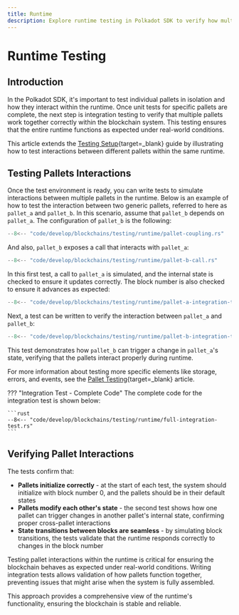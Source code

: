 ```yaml
---
title: Runtime
description: Explore runtime testing in Polkadot SDK to verify how multiple pallets interact, ensuring smooth functionality within the blockchain environment.
---
```


# Runtime Testing

## Introduction

In the Polkadot SDK, it's important to test individual pallets in isolation and how they interact within the runtime. Once unit tests for specific pallets are complete, the next step is integration testing to verify that multiple pallets work together correctly within the blockchain system. This testing ensures that the entire runtime functions as expected under real-world conditions.

This article extends the [Testing Setup](/develop/blockchains/testing/setup){target=\_blank} guide by illustrating how to test interactions between different pallets within the same runtime.

## Testing Pallets Interactions

Once the test environment is ready, you can write tests to simulate interactions between multiple pallets in the runtime. Below is an example of how to test the interaction between two generic pallets, referred to here as `pallet_a` and `pallet_b`. In this scenario, assume that `pallet_b` depends on `pallet_a`. The configuration of `pallet_b` is the following:

```rust
--8<-- "code/develop/blockchains/testing/runtime/pallet-coupling.rs"
```

And also, `pallet_b` exposes a call that interacts with `pallet_a`:

```rust
--8<-- "code/develop/blockchains/testing/runtime/pallet-b-call.rs"
```

In this first test, a call to `pallet_a` is simulated, and the internal state is checked to ensure it updates correctly. The block number is also checked to ensure it advances as expected:

```rust
--8<-- "code/develop/blockchains/testing/runtime/pallet-a-integration-test.rs"
```

Next, a test can be written to verify the interaction between `pallet_a` and `pallet_b`:

```rust
--8<-- "code/develop/blockchains/testing/runtime/pallet-b-integration-test.rs"
```

This test demonstrates how `pallet_b` can trigger a change in `pallet_a`'s state, verifying that the pallets interact properly during runtime.

For more information about testing more specific elements like storage, errors, and events, see the [Pallet Testing](/develop/blockchains/custom-blockchains/pallet-testing/){target=\_blank} article.

??? "Integration Test - Complete Code"
    The complete code for the integration test is shown below: 

    ```rust
    --8<-- "code/develop/blockchains/testing/runtime/full-integration-test.rs"
    ```

## Verifying Pallet Interactions

The tests confirm that:

- **Pallets initialize correctly** - at the start of each test, the system should initialize with block number 0, and the pallets should be in their default states
- **Pallets modify each other's state** - the second test shows how one pallet can trigger changes in another pallet's internal state, confirming proper cross-pallet interactions
- **State transitions between blocks are seamless** - by simulating block transitions, the tests validate that the runtime responds correctly to changes in the block number

Testing pallet interactions within the runtime is critical for ensuring the blockchain behaves as expected under real-world conditions. Writing integration tests allows validation of how pallets function together, preventing issues that might arise when the system is fully assembled.

This approach provides a comprehensive view of the runtime's functionality, ensuring the blockchain is stable and reliable.